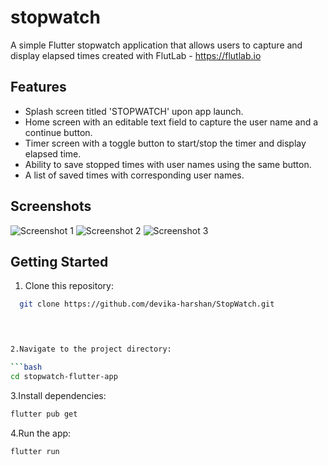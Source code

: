 # stopwatch

A simple Flutter stopwatch application that allows users to capture and display elapsed times created with FlutLab - https://flutlab.io

## Features

- Splash screen titled 'STOPWATCH' upon app launch.
- Home screen with an editable text field to capture the user name and a continue button.
- Timer screen with a toggle button to start/stop the timer and display elapsed time.
- Ability to save stopped times with user names using the same button.
- A list of saved times with corresponding user names.

## Screenshots

![Screenshot 1](screenshots/screenshot1.png)
![Screenshot 2](screenshots/screenshot2.png)
![Screenshot 3](screenshots/screenshot3.png)

## Getting Started

1. Clone this repository:

 ```bash
   git clone https://github.com/devika-harshan/StopWatch.git
   



2.Navigate to the project directory:

```bash
cd stopwatch-flutter-app
 ```


3.Install dependencies:

```bash
flutter pub get
 ```


4.Run the app:

```bash
flutter run
 ```
